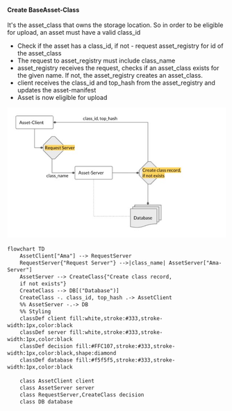 #### Create BaseAsset-Class

It's the asset_class that owns the storage location. So in order to be eligible for upload, an asset must have a valid
class_id

- Check if the asset has a class_id, if not - request asset_registry for id of the asset_class
- The request to asset_registry must include class_name
- asset_registry receives the request, checks if an asset_class exists for the given name. If not, the asset_registry creates an asset_class.
- client receives the class_id and top_hash from the asset_registry and updates the asset-manifest
- Asset is now eligible for upload
 
![asset-class-create](imgs/asset_class_create.jpg)

```mermaid
flowchart TD
    AssetClient["Ama"] --> RequestServer
    RequestServer{"Request Server"} -->|class_name| AssetServer["Ama-Server"]
    AssetServer --> CreateClass{"Create class record,
    if not exists"}
    CreateClass --> DB[("Database")]
    CreateClass -. class_id, top_hash .-> AssetClient
    %% AssetServer -.-> DB
    %% Styling
    classDef client fill:white,stroke:#333,stroke-width:1px,color:black
    classDef server fill:white,stroke:#333,stroke-width:1px,color:black
    classDef decision fill:#FFC107,stroke:#333,stroke-width:1px,color:black,shape:diamond
    classDef database fill:#f5f5f5,stroke:#333,stroke-width:1px,color:black
    
    class AssetClient client
    class AssetServer server
    class RequestServer,CreateClass decision
    class DB database
```

<br>
